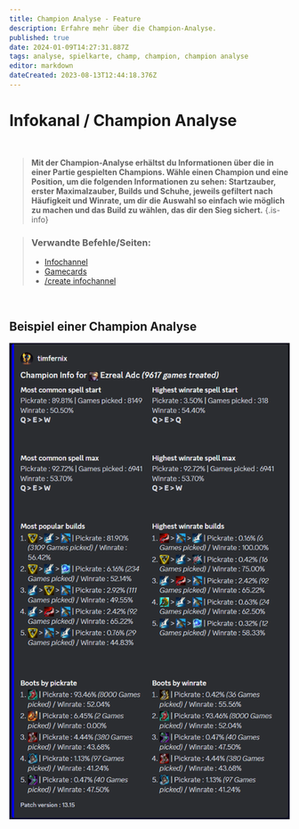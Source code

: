 ```yaml
---
title: Champion Analyse - Feature
description: Erfahre mehr über die Champion-Analyse.
published: true
date: 2024-01-09T14:27:31.887Z
tags: analyse, spielkarte, champ, champion, champion analyse
editor: markdown
dateCreated: 2023-08-13T12:44:18.376Z
---
```


# Infokanal / Champion Analyse

<br>

>**Mit der Champion-Analyse erhältst du Informationen über die in einer Partie gespielten Champions. Wähle einen Champion und eine Position, um die folgenden Informationen zu sehen: Startzauber, erster Maximalzauber, Builds und Schuhe, jeweils gefiltert nach Häufigkeit und Winrate, um dir die Auswahl so einfach wie möglich zu machen und das Build zu wählen, das dir den Sieg sichert.**
>{.is-info}

>### Verwandte Befehle/Seiten:
>-   [Infochannel](/de/features/infoChannel/)
>-   [Gamecards](/de/features/gamecards/)
>-   [/create infochannel](/de/commands/create/infoChannel/)

<br>

## Beispiel einer Champion Analyse
![](/champion_analysis.png)
